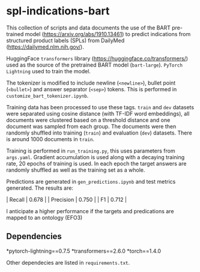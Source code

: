 # spl-indications-bart

This collection of scripts and data documents the use of the BART pre-trained model (https://arxiv.org/abs/1910.13461) to predict indications from structured product labels (SPLs) from DailyMed (https://dailymed.nlm.nih.gov/).

HuggingFace `transformers` library (https://huggingface.co/transformers/) used as the source of the pretrained BART model (`bart-large`). `PyTorch Lightning` used to train the model.

The tokenizer is modified to include newline (`<newline>`), bullet point (`<bullet>`) and answer separator (`<sep>`) tokens. This is performed in `customize_bart_tokenizer.ipynb`.

Training data has been processed to use these tags. `train` and `dev` datasets were separated using cosine distance (with TF-IDF word embeddings), all documents were clustered based on a threshold distance and one document was sampled from each group. The documents were then randomly shuffled into training (`train`) and evaluation (`dev`) datasets. There is around 1000 documents in `train`.

Training is performed in `run_training.py`, this uses parameters from `args.yaml`. Gradient accumulation is used along with a decaying training rate, 20 epochs of training is used. In each epoch the target answers are randomly shuffled as well as the training set as a whole.

Predictions are generated in `gen_predictions.ipynb` and test metrics generated. The results are:

| Recall    | 0.678 |
| Precision | 0.750 |
| F1        | 0.712 |

I anticipate a higher performance if the targets and predications are mapped to an ontology (EFO3)

## Dependencies

 *pytorch-lightning==0.7.5
 *transformers==2.6.0
 *torch==1.4.0

Other dependecies are listed in `requirements.txt`.